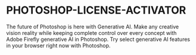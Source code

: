 # PHOTOSHOP-LICENSE-ACTIVATOR
The future of Photoshop is here with Generative AI. Make any creative vision reality while keeping complete control over every concept with Adobe Firefly generative AI in Photoshop. Try select generative AI features in your browser right now with Photoshop.

